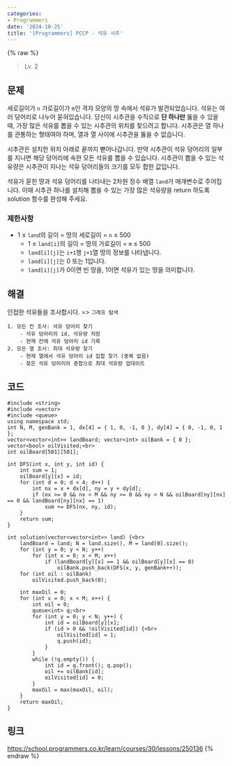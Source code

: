 ```yaml
---
categories:
- Programmers
date: '2024-10-25'
title: '[Programmers] PCCP - 석유 시추'
---
```


{% raw %}
> Lv. 2<br>

## 문제
세로길이가  `n`  가로길이가  `m`인 격자 모양의 땅 속에서 석유가 발견되었습니다. 석유는 여러 덩어리로 나누어 묻혀있습니다. 당신이 시추관을 수직으로  **단 하나만**  뚫을 수 있을 때, 가장 많은 석유를 뽑을 수 있는 시추관의 위치를 찾으려고 합니다. 시추관은 열 하나를 관통하는 형태여야 하며, 열과 열 사이에 시추관을 뚫을 수 없습니다.

시추관은 설치한 위치 아래로 끝까지 뻗어나갑니다. 만약 시추관이 석유 덩어리의 일부를 지나면 해당 덩어리에 속한 모든 석유를 뽑을 수 있습니다. 시추관이 뽑을 수 있는 석유량은 시추관이 지나는 석유 덩어리들의 크기를 모두 합한 값입니다.

석유가 묻힌 땅과 석유 덩어리를 나타내는 2차원 정수 배열  `land`가 매개변수로 주어집니다. 이때 시추관 하나를 설치해 뽑을 수 있는 가장 많은 석유량을 return 하도록 solution 함수를 완성해 주세요.

### 제한사항
-   1 ≤  `land`의 길이 = 땅의 세로길이 =  `n`  ≤ 500
    -   1 ≤  `land[i]`의 길이 = 땅의 가로길이 =  `m`  ≤ 500
    -   `land[i][j]`는  `i+1`행  `j+1`열 땅의 정보를 나타냅니다.
    -   `land[i][j]`는 0 또는 1입니다.
    -   `land[i][j]`가 0이면 빈 땅을, 1이면 석유가 있는 땅을 의미합니다.

## 해결
인접한 석유들을 조사합시다. => `그래프 탐색`<br>

```
1. 모든 칸 조사: 석유 덩어리 찾기
	- 석유 덩어리의 id, 석유량 저장
	- 현재 칸에 석유 덩어리 id 기록
2. 모든 열 조사: 최대 석유량 찾기
	- 현재 열에서 석유 덩어리 id 집합 찾기 (중복 없음)
	- 찾은 석유 덩어리의 총합으로 최대 석유량 업데이트
```

## 코드
```
#include <string>
#include <vector>
#include <queue>
using namespace std;
int N, M, genBank = 1, dx[4] = { 1, 0, -1, 0 }, dy[4] = { 0, -1, 0, 1 };
vector<vector<int>> landBoard; vector<int> oilBank = { 0 }; vector<bool> oilVisited;<br>
int oilBoard[501][501];

int DFS(int x, int y, int id) {
    int sum = 1;
    oilBoard[y][x] = id;
    for (int d = 0; d < 4; d++) {
        int nx = x + dx[d], ny = y + dy[d];
        if (nx >= 0 && nx < M && ny >= 0 && ny < N && oilBoard[ny][nx] == 0 && landBoard[ny][nx] == 1)
            sum += DFS(nx, ny, id);
    }
    return sum;
}

int solution(vector<vector<int>> land) {<br>
    landBoard = land; N = land.size(), M = land[0].size();
    for (int y = 0; y < N; y++)
        for (int x = 0; x < M; x++)
            if (landBoard[y][x] == 1 && oilBoard[y][x] == 0)
                oilBank.push_back(DFS(x, y, genBank++));
    for (int oil : oilBank)
        oilVisited.push_back(0);

    int maxOil = 0;
    for (int x = 0; x < M; x++) {
        int oil = 0;
        queue<int> q;<br>
        for (int y = 0; y < N; y++) {
            int id = oilBoard[y][x];
            if (id > 0 && !oilVisited[id]) {<br>
                oilVisited[id] = 1;
                q.push(id);
            }
        }
        while (!q.empty()) {
            int id = q.front(); q.pop();
            oil += oilBank[id];
            oilVisited[id] = 0;
        }
        maxOil = max(maxOil, oil);
    }
    return maxOil;
}
```

## 링크
https://school.programmers.co.kr/learn/courses/30/lessons/250136
{% endraw %}